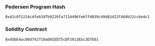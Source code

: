 ### Pedersen Program Hash

```
0x42c0f2214c4feb397b9226fa7114496fe6ffd039cd9d81d22f404b22cc6e4c1
```

### Solidity Contract

```
0xddbE4ac00d742710aD01ED75cDF2013Ebc3D7E61
```
